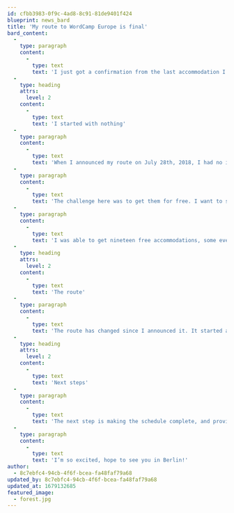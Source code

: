```yaml
---
id: cfbb3983-0f9c-4ad8-8c91-81de9401f424
blueprint: news_bard
title: 'My route to WordCamp Europe is final'
bard_content:
  -
    type: paragraph
    content:
      -
        type: text
        text: 'I just got a confirmation from the last accommodation I had to arrange to have a place to sleep after all my stages to walk to WordCamp Europe.'
  -
    type: heading
    attrs:
      level: 2
    content:
      -
        type: text
        text: 'I started with nothing'
  -
    type: paragraph
    content:
      -
        type: text
        text: 'When I announced my route on July 28th, 2018, I had no idea it was going to take me almost 10 months to arrange all places to sleep, let alone succeed in doing so.'
  -
    type: paragraph
    content:
      -
        type: text
        text: 'The challenge here was to get them for free. I want to spend as little money possible on accommodations, since the only thing I got sponsored is the cost of hiring a replacement for my company.'
  -
    type: paragraph
    content:
      -
        type: text
        text: 'I was able to get nineteen free accommodations, some even for two nights. Seven accommodations were paid for by (anonymous) sponsors and the leftovers are going to be paid by me.'
  -
    type: heading
    attrs:
      level: 2
    content:
      -
        type: text
        text: 'The route'
  -
    type: paragraph
    content:
      -
        type: text
        text: 'The route has changed since I announced it. It started as a 688.5km route, and now, the final route, is 745.5km. An increase of 60km, two days of walking. Luckily, I had planned for that and it fits in the schedule, so it’s still possible for me to arrive in Berlin in June 19th.'
  -
    type: heading
    attrs:
      level: 2
    content:
      -
        type: text
        text: 'Next steps'
  -
    type: paragraph
    content:
      -
        type: text
        text: 'The next step is making the schedule complete, and providing all hosts with estimated arrival times. Send them all an email, and start packing. 10 days left.'
  -
    type: paragraph
    content:
      -
        type: text
        text: 'I’m so excited, hope to see you in Berlin!'
author:
  - 8c7ebfc4-94cb-4f6f-bcea-fa48faf79a68
updated_by: 8c7ebfc4-94cb-4f6f-bcea-fa48faf79a68
updated_at: 1679132685
featured_image:
  - forest.jpg
---
```

